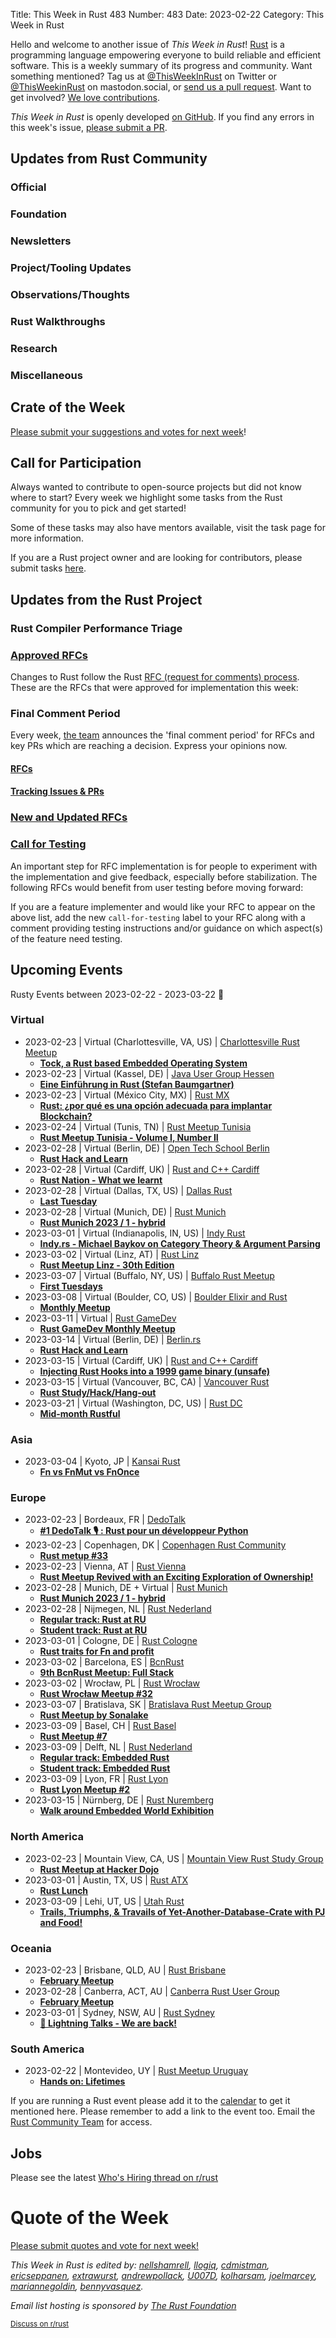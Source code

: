 Title: This Week in Rust 483
Number: 483
Date: 2023-02-22
Category: This Week in Rust

Hello and welcome to another issue of *This Week in Rust*!
[Rust](https://www.rust-lang.org/) is a programming language empowering everyone to build reliable and efficient software.
This is a weekly summary of its progress and community.
Want something mentioned? Tag us at [@ThisWeekInRust](https://twitter.com/ThisWeekInRust) on Twitter or [@ThisWeekinRust](https://mastodon.social/@thisweekinrust) on mastodon.social, or [send us a pull request](https://github.com/rust-lang/this-week-in-rust).
Want to get involved? [We love contributions](https://github.com/rust-lang/rust/blob/master/CONTRIBUTING.md).

*This Week in Rust* is openly developed [on GitHub](https://github.com/rust-lang/this-week-in-rust).
If you find any errors in this week's issue, [please submit a PR](https://github.com/rust-lang/this-week-in-rust/pulls).

## Updates from Rust Community

<!--

Dear community contributors:
Please read README.md for guidance on submissions.
Each submitted link should be of the form:

* [Title of the Linked Page](https://example.com/my_article)

If you don't know which category to use, feel free to submit a PR anyway
and just ask the editors to select the category.

-->

### Official

### Foundation

### Newsletters

### Project/Tooling Updates

### Observations/Thoughts

### Rust Walkthroughs

### Research

### Miscellaneous

## Crate of the Week

<!-- COTW goes here -->

[Please submit your suggestions and votes for next week][submit_crate]!

[submit_crate]: https://users.rust-lang.org/t/crate-of-the-week/2704

## Call for Participation

Always wanted to contribute to open-source projects but did not know where to start?
Every week we highlight some tasks from the Rust community for you to pick and get started!

Some of these tasks may also have mentors available, visit the task page for more information.

<!-- CFPs go here, use this format: * [project name - title of issue](link to issue) -->
<!-- * [ - ]() -->

If you are a Rust project owner and are looking for contributors, please submit tasks [here][guidelines].

[guidelines]: https://users.rust-lang.org/t/twir-call-for-participation/4821

## Updates from the Rust Project

<!-- Rust updates go here -->

### Rust Compiler Performance Triage

<!-- Perf results go here -->

### [Approved RFCs](https://github.com/rust-lang/rfcs/commits/master)

Changes to Rust follow the Rust [RFC (request for comments) process](https://github.com/rust-lang/rfcs#rust-rfcs). These
are the RFCs that were approved for implementation this week:

<!-- Approved RFCs go here, use this format: * [Topic](URL) -->
<!-- or if none were approved this week, use: * *No RFCs were approved this week.* -->
<!-- * []() -->

### Final Comment Period

Every week, [the team](https://www.rust-lang.org/team.html) announces the 'final comment period' for RFCs and key PRs
which are reaching a decision. Express your opinions now.

#### [RFCs](https://github.com/rust-lang/rfcs/labels/final-comment-period)

<!-- RFCs which have entered FCP go here, use this format: * [disposition: merge|close] [Topic](URL) -->
<!-- or if none entered FCP this week, use: * *No RFCs entered Final Comment Period this week.* -->
<!-- * [disposition: ] []() -->

#### [Tracking Issues & PRs](https://github.com/rust-lang/rust/issues?q=is%3Aopen+label%3Afinal-comment-period+sort%3Aupdated-desc)

<!-- Tracking Issues which have entered FCP go here, use this format: * [disposition: merge|close] [Topic](URL) -->
<!-- or if none entered FCP this week, use: * *No Tracking Issues or PRs entered Final Comment Period this week.* -->
<!-- * [disposition: ] []() -->

### [New and Updated RFCs](https://github.com/rust-lang/rfcs/pulls)

<!-- New or updated RFCs go here, use this format: * [new|updated] [Topic](URL) -->
<!-- or if there are no new or updated RFCs this week, use: * *No New or Updated RFCs were created this week.* -->
<!-- * [new|updated] []() -->

### [Call for Testing](https://github.com/rust-lang/rfcs/issues?q=label%3Acall-for-testing)
An important step for RFC implementation is for people to experiment with the
implementation and give feedback, especially before stabilization.  The following
RFCs would benefit from user testing before moving forward:

<!-- Calls for Testing go here, use this format:
    * [<RFC Topic>](<RFC URL>)
        * [Tracking Issue](<Tracking Issue URL>)
        * [Testing steps](<Testing Steps URL>)
-->
<!-- or if there are no new or updated RFCs this week, use: * *No New or Updated RFCs were created this week.* -->
<!-- Remember to remove the `call-for-testing` label from the RFC so that the maintainer can signal for testers again, if desired. -->

If you are a feature implementer and would like your RFC to appear on the above list, add the new `call-for-testing`
label to your RFC along with a comment providing testing instructions and/or guidance on which aspect(s) of the feature
need testing.

## Upcoming Events

Rusty Events between 2023-02-22 - 2023-03-22 🦀

### Virtual

* 2023-02-23 | Virtual (Charlottesville, VA, US) | [Charlottesville Rust Meetup](https://www.meetup.com/charlottesville-rust-meetup/)
    * [**Tock, a Rust based Embedded Operating System**](https://www.meetup.com/charlottesville-rust-meetup/events/291248593/)
* 2023-02-23 | Virtual (Kassel, DE) | [Java User Group Hessen](https://www.meetup.com/java-user-group-hessen-jugh/)
    * [**Eine Einführung in Rust (Stefan Baumgartner)**](https://www.meetup.com/java-user-group-hessen-jugh/events/290346591/)
* 2023-02-23 | Virtual (México City, MX) | [Rust MX](https://www.meetup.com/rust-mx/)
    * [**Rust: ¿por qué es una opción adecuada para implantar Blockchain?**](https://www.meetup.com/rust-mx/events/291456677/)
* 2023-02-24 | Virtual (Tunis, TN) | [Rust Meetup Tunisia](https://www.meetup.com/rust-tunisia/)
    * [**Rust Meetup Tunisia - Volume I, Number II**](https://www.meetup.com/rust-tunisia/events/291534817/)
* 2023-02-28 | Virtual (Berlin, DE) | [Open Tech School Berlin](https://www.meetup.com/opentechschool-berlin/)
    * [**Rust Hack and Learn**](https://www.meetup.com/opentechschool-berlin/events/290852327/)
* 2023-02-28 | Virtual (Cardiff, UK) | [Rust and C++ Cardiff](https://www.meetup.com/rust-and-c-plus-plus-in-cardiff)
    * [**Rust Nation - What we learnt**](https://www.meetup.com/rust-and-c-plus-plus-in-cardiff/events/291338734/)
* 2023-02-28 | Virtual (Dallas, TX, US) | [Dallas Rust](https://www.meetup.com/Dallas-Rust/)
    * [**Last Tuesday**](https://www.meetup.com/dallas-rust/events/qndgwsyfcdblc/)
* 2023-02-28 | Virtual (Munich, DE) | [Rust Munich](https://www.meetup.com/rust-munich/)
    * [**Rust Munich 2023 / 1 - hybrid**](https://www.meetup.com/rust-munich/events/291437669/)
* 2023-03-01 | Virtual (Indianapolis, IN, US) | [Indy Rust](https://www.meetup.com/indyrs/)
    * [**Indy.rs - Michael Baykov on Category Theory & Argument Parsing**](https://www.meetup.com/indyrs/events/qwtdjsyfcfbcb/)
* 2023-03-02 | Virtual (Linz, AT) | [Rust Linz](https://www.meetup.com/rust-linz/)
    * [**Rust Meetup Linz - 30th Edition**](https://www.meetup.com/rust-linz/events/291483339/)
* 2023-03-07 | Virtual (Buffalo, NY, US) | [Buffalo Rust Meetup](https://www.meetup.com/buffalo-rust-meetup/)
    * [**First Tuesdays**](https://www.meetup.com/buffalo-rust-meetup/events/lsjbbtyfcfbkb/)
* 2023-03-08 | Virtual (Boulder, CO, US) | [Boulder Elixir and Rust](https://www.meetup.com/boulder-elixir-rust/) 
    * [**Monthly Meetup**](https://www.meetup.com/boulder-elixir-rust/events/zvxcsryfcfblb/)
* 2023-03-11 | Virtual | [Rust GameDev](https://discord.gg/yNtPTb2)
    * [**Rust GameDev Monthly Meetup**](https://discord.gg/yNtPTb2)
* 2023-03-14 | Virtual (Berlin, DE) | [Berlin.rs](https://berline.rs/)
    * [**Rust Hack and Learn**](https://berline.rs/2023/03/14/rust-hack-and-learn.html)
* 2023-03-15 | Virtual (Cardiff, UK) | [Rust and C++ Cardiff](https://www.meetup.com/rust-and-c-plus-plus-in-cardiff)
    * [**Injecting Rust Hooks into a 1999 game binary (unsafe)**](https://www.meetup.com/rust-and-c-plus-plus-in-cardiff/events/291354288/)
* 2023-03-15 | Virtual (Vancouver, BC, CA) | [Vancouver Rust](https://www.meetup.com/vancouver-rust/)
    * [**Rust Study/Hack/Hang-out**](https://www.meetup.com/vancouver-rust/events/wqchctyfcfbtb/)
* 2023-03-21 | Virtual (Washington, DC, US) | [Rust DC](https://www.meetup.com/rustdc/)
    * [**Mid-month Rustful**](https://www.meetup.com/rustdc/events/vdhxgsyfcfbcc/)

### Asia

* 2023-03-04 | Kyoto, JP | [Kansai Rust](https://www.meetup.com/kansai-rust/)
    * [**Fn vs FnMut vs FnOnce**](https://www.meetup.com/kansai-rust/events/291614614/)

### Europe

* 2023-02-23 | Bordeaux, FR | [DedoTalk](https://www.meetup.com/dedotalk/)
    * [**#1 DedoTalk 🎙️ : Rust pour un développeur Python**](https://www.meetup.com/dedotalk/events/291199962/)
* 2023-02-23 | Copenhagen, DK | [Copenhagen Rust Community](https://www.meetup.com/copenhagen-rust-community)
    * [**Rust metup #33**](https://www.meetup.com/copenhagen-rust-community/events/291288154/)
* 2023-02-23 | Vienna, AT | [Rust Vienna](https://www.meetup.com/rust-vienna)
    * [**Rust Meetup Revived with an Exciting Exploration of Ownership!**](https://www.meetup.com/rust-vienna/events/291465732/)
* 2023-02-28 | Munich, DE + Virtual | [Rust Munich](https://www.meetup.com/rust-munich/)
    * [**Rust Munich 2023 / 1 - hybrid**](https://www.meetup.com/rust-munich/events/291437669/)
* 2023-02-28 | Nijmegen, NL | [Rust Nederland](https://www.meetup.com/rust-nederland/)
    * [**Regular track: Rust at RU**](https://www.meetup.com/rust-nederland/events/291489123/)
    * [**Student track: Rust at RU**](https://www.meetup.com/rust-nederland/events/291488539/)
* 2023-03-01 | Cologne, DE | [Rust Cologne](https://www.meetup.com/rustcologne/events)
    * [**Rust traits for Fn and profit**](https://www.meetup.com/rustcologne/events/291774935/)
* 2023-03-02 | Barcelona, ES | [BcnRust](https://bcnrust.github.io/)
    * [**9th BcnRust Meetup: Full Stack**](https://www.meetup.com/es-ES/bcnrust/events/291754590/)
* 2023-03-02 | Wrocław, PL | [Rust Wrocław](https://www.meetup.com/rust-wroclaw/)
    * [**Rust Wrocław Meetup #32**](https://www.meetup.com/rust-wroclaw/events/291776357/)
* 2023-03-07 | Bratislava, SK | [Bratislava Rust Meetup Group](https://www.meetup.com/bratislava-rust-meetup-group/)
    * [**Rust Meetup by Sonalake**](https://www.meetup.com/bratislava-rust-meetup-group/events/291657555/)   
* 2023-03-09 | Basel, CH | [Rust Basel](https://www.meetup.com/rust-basel/)
    * [**Rust Meetup #7**](https://www.meetup.com/rust-basel/events/291228934/)
* 2023-03-09 | Delft, NL | [Rust Nederland](https://www.meetup.com/rust-nederland/)
    * [**Regular track: Embedded Rust**](https://www.meetup.com/rust-nederland/events/291401965/)
    * [**Student track: Embedded Rust**](https://www.meetup.com/rust-nederland/events/291401778/)
* 2023-03-09 | Lyon, FR | [Rust Lyon](https://www.meetup.com/fr-FR/rust-lyon/)
    * [**Rust Lyon Meetup #2**](https://www.meetup.com/fr-FR/rust-lyon/events/291727241/)
* 2023-03-15 | Nürnberg, DE | [Rust Nuremberg](https://www.meetup.com/rust-noris/)
    * [**Walk around Embedded World Exhibition**](https://www.meetup.com/rust-noris/events/291623203/)

### North America

* 2023-02-23 | Mountain View, CA, US | [Mountain View Rust Study Group](https://www.meetup.com/rust-study-group/)
    * [**Rust Meetup at Hacker Dojo**](https://www.meetup.com/rust-study-group/events/291623636/)
* 2023-03-01 | Austin, TX, US | [Rust ATX](https://www.meetup.com/rust-atx/)
    * [**Rust Lunch**](https://www.meetup.com/rust-atx/events/291619816/)
* 2023-03-09 | Lehi, UT, US | [Utah Rust](https://www.meetup.com/utah-rust/)
    * [**Trails, Triumphs, & Travails of Yet-Another-Database-Crate with PJ and Food!**](https://www.meetup.com/utah-rust/events/rrwbctyfcfbmb/)

### Oceania

* 2023-02-23 | Brisbane, QLD, AU | [Rust Brisbane](https://www.meetup.com/rust-brisbane/)
    * [**February Meetup**](https://www.meetup.com/rust-brisbane/events/291377036/)
* 2023-02-28 | Canberra, ACT, AU | [Canberra Rust User Group](https://www.meetup.com/rust-canberra/)
    * [**February Meetup**](https://www.meetup.com/rust-canberra/events/291278417/)
* 2023-03-01 | Sydney, NSW, AU | [Rust Sydney](https://www.meetup.com/rust-sydney/)
    * [**🦀 Lightning Talks - We are back!**](https://www.meetup.com/rust-sydney/events/291265163/)

### South America

* 2023-02-22 | Montevideo, UY | [Rust Meetup Uruguay](https://www.meetup.com/rust-uruguay/)
    * [**Hands on: Lifetimes**](https://www.meetup.com/rust-uruguay/events/291386143/)

If you are running a Rust event please add it to the [calendar] to get
it mentioned here. Please remember to add a link to the event too.
Email the [Rust Community Team][community] for access.

[calendar]: https://www.google.com/calendar/embed?src=apd9vmbc22egenmtu5l6c5jbfc%40group.calendar.google.com
[community]: mailto:community-team@rust-lang.org

## Jobs
<!--

Rust Jobs:

TWiR has stopped featuring individual job postings. You can read more about this change here:

https://github.com/rust-lang/this-week-in-rust/issues/3412

-->

Please see the latest [Who's Hiring thread on r/rust](INSERT_LINK_HERE)

# Quote of the Week

<!-- QOTW goes here -->

[Please submit quotes and vote for next week!](https://users.rust-lang.org/t/twir-quote-of-the-week/328)

*This Week in Rust is edited by: [nellshamrell](https://github.com/nellshamrell), [llogiq](https://github.com/llogiq), [cdmistman](https://github.com/cdmistman), [ericseppanen](https://github.com/ericseppanen), [extrawurst](https://github.com/extrawurst), [andrewpollack](https://github.com/andrewpollack), [U007D](https://github.com/U007D), [kolharsam](https://github.com/kolharsam), [joelmarcey](https://github.com/joelmarcey), [mariannegoldin](https://github.com/mariannegoldin), [bennyvasquez](https://github.com/bennyvasquez).*

*Email list hosting is sponsored by [The Rust Foundation](https://foundation.rust-lang.org/)*

<small>[Discuss on r/rust](REDDIT_LINK_HERE)</small>
